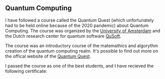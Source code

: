 ## Quantum Computing

I have followed a course called the Quantum Quest (which unfortunately had to be held online because of the 2020 pandemic) about Quantum Computing.
The course was organized by the [University of Amsterdam](https://en.uva.nl/) and the Dutch research center for quantum software [QuSoft](https://www.qusoft.org/).

The course was an introductory course of the matemathics and algorythm creation of the quantum computing realm.
It's possible to find out more on the offical website of the [Quantum Quest](http://quantum-quest.nl/).

I passed the course as one of the best students, and I have recieved the following certificate:
